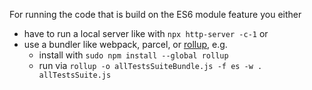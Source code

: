 For running the code that is build on the ES6 module feature you either
- have to run a local server like with `npx http-server -c-1` or
- use a bundler like webpack, parcel, or [rollup](https://rollupjs.org), e.g.
  - install with  `sudo npm install --global rollup`
  - run via `rollup -o allTestsSuiteBundle.js -f es -w . allTestsSuite.js` 
  
        